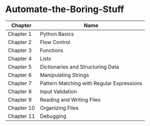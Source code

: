 # Automate-the-Boring-Stuff
| Chapter   | Name               |
| ------------- | ----------------------      |
|Chapter 1|Python Basics |
|Chapter 2|Flow Control |
|Chapter 3|Functions |
|Chapter 4|Lists |
|Chapter 5|Dictionaries and Structuring Data |
|Chapter 6| Manipulating Strings |
|Chapter 7|Pattern Matching with Regular Expressions |
|Chapter 8|Input Validation |
|Chapter 9|Reading and Writing Files |
|Chapter 10|Organizing Files|
|Chapter 11|Debugging|
